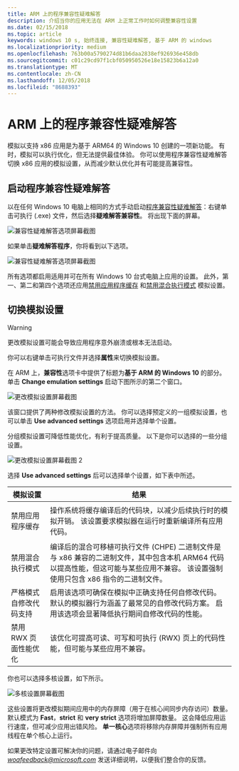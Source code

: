 ```yaml
---
title: ARM 上的程序兼容性疑难解答
description: 介绍当你的应用无法在 ARM 上正常工作时如何调整兼容性设置
ms.date: 02/15/2018
ms.topic: article
keywords: windows 10 s, 始终连接, 兼容性疑难解答, 基于 ARM 的 windows
ms.localizationpriority: medium
ms.openlocfilehash: 763b00a5790274d81b6daa2838ef926936e458db
ms.sourcegitcommit: c01c29cd97f1cbf050950526e18e15823b6a12a0
ms.translationtype: MT
ms.contentlocale: zh-CN
ms.lasthandoff: 12/05/2018
ms.locfileid: "8688393"
---
```

# <a name="program-compatibility-troubleshooter-on-arm"></a>ARM 上的程序兼容性疑难解答
模拟以支持 x86 应用是为基于 ARM64 的 Windows 10 创建的一项新功能。 有时，模拟可以执行优化，但无法提供最佳体验。 你可以使用程序兼容性疑难解答切换 x86 应用的模拟设置，从而减少默认优化并有可能提高兼容性。

## <a name="start-the-program-compatibility-troubleshooter"></a>启动程序兼容性疑难解答
以在任何 Windows 10 电脑上相同的方式手动启动[程序兼容性疑难解答](https://support.microsoft.com/en-us/help/15078/windows-make-older-programs-compatible)：右键单击可执行 (.exe) 文件，然后选择**疑难解答兼容性**。 将出现下面的屏幕。

![兼容性疑难解答选项屏幕截图](images/arm/Capture4.png)

如果单击**疑难解答程序**，你将看到以下选项。

![兼容性疑难解答选项屏幕截图](images/arm/Capture5.png)

所有选项都启用适用并可在所有 Windows 10 台式电脑上应用的设置。 此外，第一、第二和第四个选项还应用[禁用应用程序缓存](#disable-app-cache) 和[禁用混合执行模式](#disable-hybrid-exec-mode) 模拟设置。

## <a name="toggling-emulation-settings"></a>切换模拟设置
> [!WARNING]
> 更改模拟设置可能会导致应用程序意外崩溃或根本无法启动。

你可以右键单击可执行文件并选择**属性**来切换模拟设置。

在 ARM 上，**兼容性**选项卡中提供了标题为**基于 ARM 的 Windows 10** 的部分。单击 **Change emulation settings** 启动下图所示的第二个窗口。

![更改模拟设置屏幕截图](images/arm/Capture.png)

该窗口提供了两种修改模拟设置的方法。 你可以选择预定义的一组模拟设置，也可以单击 **Use advanced settings** 选项启用并选择单个设置。

分组模拟设置可降低性能优化，有利于提高质量。 以下是你可以选择的一些分组设置。

![更改模拟设置屏幕截图 2](images/arm/Capture2.png)

选择 **Use advanced settings** 后可以选择单个设置，如下表中所述。

| 模拟设置 | 结果 |
| ----------------- | ----------- |
| <p id="disable-app-cache">禁用应用程序缓存</p> | 操作系统将缓存编译后的代码块，以减少后续执行时的模拟开销。 该设置要求模拟器在运行时重新编译所有应用代码。 |
| <p id="disable-hybrid-exec-mode">禁用混合执行模式</p> | 编译后的混合可移植可执行文件 (CHPE) 二进制文件是与 x86 兼容的二进制文件，其中包含本机 ARM64 代码以提高性能，但这可能与某些应用不兼容。 该设置强制使用只包含 x86 指令的二进制文件。 |
| 严格模式自修改代码支持 | 启用该选项可确保在模拟中正确支持任何自修改代码。 默认的模拟器行为涵盖了最常见的自修改代码方案。 启用该选项会显著降低执行期间自修改代码的性能。 |
| 禁用 RWX 页面性能优化 | 该优化可提高可读、可写和可执行 (RWX) 页上的代码性能，但可能与某些应用不兼容。 |

你也可以选择多核设置，如下所示。

![多核设置屏幕截图](images/arm/Capture3.png)

这些设置将更改模拟期间应用中的内存屏障（用于在核心间同步内存访问）数量。 默认模式为 **Fast**，**strict** 和 **very strict** 选项将增加屏障数量。 这会降低应用运行速度，但可减少应用出错风险。 **单一核心**选项将移除内存屏障并强制所有应用线程在单个核心上运行。

如果更改特定设置可解决你的问题，请通过电子邮件向 *woafeedback@microsoft.com* 发送详细说明，以便我们整合你的反馈。